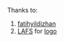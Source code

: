 Thanks to:

1. [fatihyildizhan](https://stackoverflow.com/questions/1560081/how-can-i-create-a-uicolor-from-a-hex-string)
2. [LAFS](https://thenounproject.com/LAFS/) for [logo](https://thenounproject.com/search/?q=color&i=643057)
